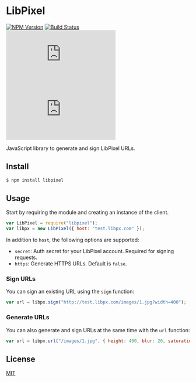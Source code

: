 # LibPixel

[![NPM Version](https://img.shields.io/npm/v/imgix.js.svg)](https://www.npmjs.com/package/libpixel)
[![Build Status](https://travis-ci.org/libpixel/libpixel-js.svg?branch=master)](https://travis-ci.org/libpixel/libpixel-js)
[![Minified Size](https://img.shields.io/bundlephobia/min/imgix.js)](https://bundlephobia.com/result?p=libpixel)
[![License](https://img.shields.io/github/license/imgix/imgix.js)](https://github.com/libpixel/libpixel-js/blob/master/LICENSE)

JavaScript library to generate and sign LibPixel URLs.

## Install

```bash
$ npm install libpixel
```

## Usage

Start by requiring the module and creating an instance of the client.

```js
var LibPixel = require("libpixel");
var libpx = new LibPixel({ host: "test.libpx.com" });
```

In addition to `host`, the following options are supported:

* `secret`: Auth secret for your LibPixel account. Required for signing requests.
* `https`: Generate HTTPS URLs. Default is `false`.

### Sign URLs

You can sign an existing URL using the `sign` function:

```js
var url = libpx.sign("http://test.libpx.com/images/1.jpg?width=400");
```

### Generate URLs

You can also generate and sign URLs at the same time with the `url` function:

```js
var url = libpx.url("/images/1.jpg", { height: 400, blur: 20, saturation: -80 });
```

## License

[MIT](LICENSE)
